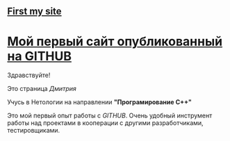 
## <ins>**First my site**</ins>

# <ins>Мой первый сайт опубликованный на GITHUB</ins>

Здравствуйте!

Это страница _Дмитрия_

Учусь в Нетологии на направлении **"Програмирование С++"**

Это мой первый опыт работы с _GITHUB_. 
Очень удобный инструмент работы над проектами в кооперации с другими разработчиками, тестировщиками.

